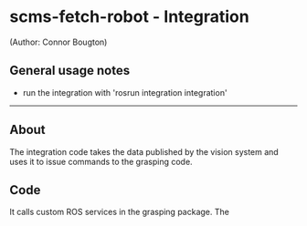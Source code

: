 # scms-fetch-robot - Integration
(Author: Connor Bougton)

General usage notes 
--------------------------------------------

- run the integration with 'rosrun integration integration'

--------------------------------------------

## About

The integration code takes the data published by the vision system and uses it to issue commands to the grasping code.

## Code

It calls custom ROS services in the grasping package.
The 


